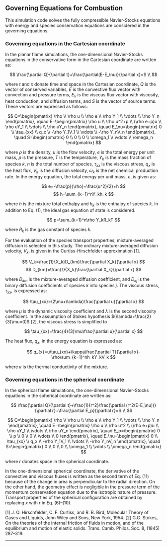 
## Governing Equations for Combustion

This simulation code solves the fully compressible Navier-Stocks equations with energy and species conservation equations are considered in the governing equations.

### Governing equations in the Cartesian coordinate
In the planar flame simulations, the one-dimensional Navier-Stocks equations in the conservative form in the Cartesian coordinate are written as:

$$
\frac{\partial Q}{\partial t}+\frac{\partial(E-E_\nu)}{\partial x}=S \\
$$

where $t$ and $x$ donate time and space in the Cartesian coordinate, $Q$ is the vector of conserved variables, $E$ is the convective flux vector with convection and pressure terms, $E_\nu$ is the viscous flux vector with viscosity, heat conduction, and diffusion terms, and $S$ is the vector of source terms. These vectors are expressed as follows:

$$
Q=\begin{pmatrix} \rho \\ 
                  \rho u \\ 
                  \rho e \\
                  \rho Y_1 \\ 
                  \vdots \\ 
                  \rho Y_n \end{pmatrix}, \quad
E=\begin{pmatrix} \rho u \\ 
                  \rho u^2+p \\ 
                  (\rho e+p)u \\
                  \rho uY_1 \\ 
                  \vdots \\ 
                  \rho uY_n \end{pmatrix}, \quad
E_\nu=\begin{pmatrix} 0 \\ 
                      \tau_{xx} \\ 
                      q_x \\
                      -\rho Y_1V_1 \\ 
                      \vdots \\ 
                      -\rho Y_nV_n \end{pmatrix}, \quad
S=\begin{pmatrix} 0 \\ 
                  0 \\ 
                  0 \\
                  \omega_1 \\ 
                  \vdots \\ 
                  \omega_n \end{pmatrix}
$$

where $ρ$ is the density, $u$ is the flow velocity, $e$ is the total energy per unit mass, $p$ is the pressure, $T$ is the temperature, $Y_k$ is the mass fraction of species $k$, $n$ is the total number of species, $\tau_{xx}$ is the viscous stress, $q_x$ is the heat flux, $V_k$ is the diffusion velocity, $\omega_k$ is the net chemical production rate. In the energy equation, the total energy per unit mass, $e$, is given as:

$$
e=-\frac{p}{\rho}+\frac{u^2}{2}+h
$$
$$
h=\sum_{k=1}^nY_kh_k
$$

where $h$ is the mixture total enthalpy and $h_k$ is the enthalpy of species $k$. In addition to Eq. (1), the ideal gas equation of state is considered.

$$
p=\sum_{k=1}^n\rho Y_kR_kT
$$

where $R_k$ is the gas constant of species $k$.


For the evaluation of the species transport properties, mixture-averaged diffusion is selected in this study.  The ordinary mixture-averaged diffusion velocity, $V_k$, is given in the Curtiss-Hirschfelder approximation [1].

$$
V_k=\frac{1}{X_k}D_{km}\frac{\partial X_k}{\partial x}
$$
$$
D_{km}=\frac{1}{X_k}\frac{\partial X_k}{\partial x}
$$

where $D_{km}$ is the mixture-averaged diffusion coefficient, and $D_{kj}$ is the binary diffusion coefficients of species $k$ into species $j$.
The viscous stress, $\tau_{xx}$, is expressed as:

$$
\tau_{xx}=(2\mu+\lambda)\frac{\partial u}{\partial x}
$$

where $\mu$ is the dynamic viscosity coefficient and $\lambda$ is the second viscosity coefficient. In the assumption of Stokes hypothesis $(\lambda+\frac{2}{3}\mu=0)$ [2], the viscous stress is simplified to

$$
\tau_{xx}=\frac{4}{3}\mu\frac{\partial u}{\partial x}
$$

The heat flux, $q_x$, in the energy equation is expressed as:

$$
q_{x}=u\tau_{xx}+\kappa\frac{\partial T}{\partial x}-\rho\sum_{k=1}^nh_kY_kV_k
$$

where $\kappa$ is the thermal conductivity of the mixture.

### Governing equations in the spherical coordinate
In the spherical flame simulations, the one-dimensional Navier-Stocks equations in the spherical coordinate are written as:

$$
\frac{\partial Q}{\partial t}+\frac{1}{r^2}\frac{\partial (r^2(E-E_\nu))}{\partial r}+\frac{\partial E_p}{\partial r}=S \\
$$

$$
Q=\begin{pmatrix} \rho \\ 
                  \rho u \\ 
                  \rho e \\
                  \rho Y_1 \\ 
                  \vdots \\ 
                  \rho Y_n \end{pmatrix}, \quad
E=\begin{pmatrix} \rho u \\ 
                  \rho u^2 \\ 
                  (\rho e+p)u \\
                  \rho uY_1 \\ 
                  \vdots \\ 
                  \rho uY_n \end{pmatrix}, \quad
E_p=\begin{pmatrix} 0 \\ 
                    p \\ 
                    0 \\
                    0 \\ 
                    \vdots \\ 
                    0 \end{pmatrix}, \quad
E_\nu=\begin{pmatrix} 0 \\ 
                      \tau_{xx} \\ 
                      q_x \\
                      -\rho Y_1V_1 \\ 
                      \vdots \\ 
                      -\rho Y_nV_n \end{pmatrix}, \quad
S=\begin{pmatrix} 0 \\ 
                  0 \\ 
                  0 \\
                  \omega_1 \\ 
                  \vdots \\ 
                  \omega_n \end{pmatrix}
$$

where $r$ donates space in the spherical coordinate.

In the one-dimensional spherical coordinate, the derivative of the convective and viscous fluxes is written as the second term of Eq. (11) because of the change in area is perpendicular to the radial direction. On the other hand, the geometry effect is negligible in the pressure term of the momentum conservation equation due to the isotropic nature of pressure. Transport properties of the spherical configuration are obtained by replacing $x$ with $r$ in Eq. (6)–(10).

[1] J. O. Hirschfelder, C. F. Curtiss, and R. B. Bird, Molecular Theory of Gases and Liquids,
John Wiley and Sons, New York, 1954.
[2] G.G. Stokes, On the theories of the internal friction of fluids in motion, and of the equilibrium and motion of elastic solids. Trans. Camb. Philos. Soc. 8, (1845) 287–319.

---







